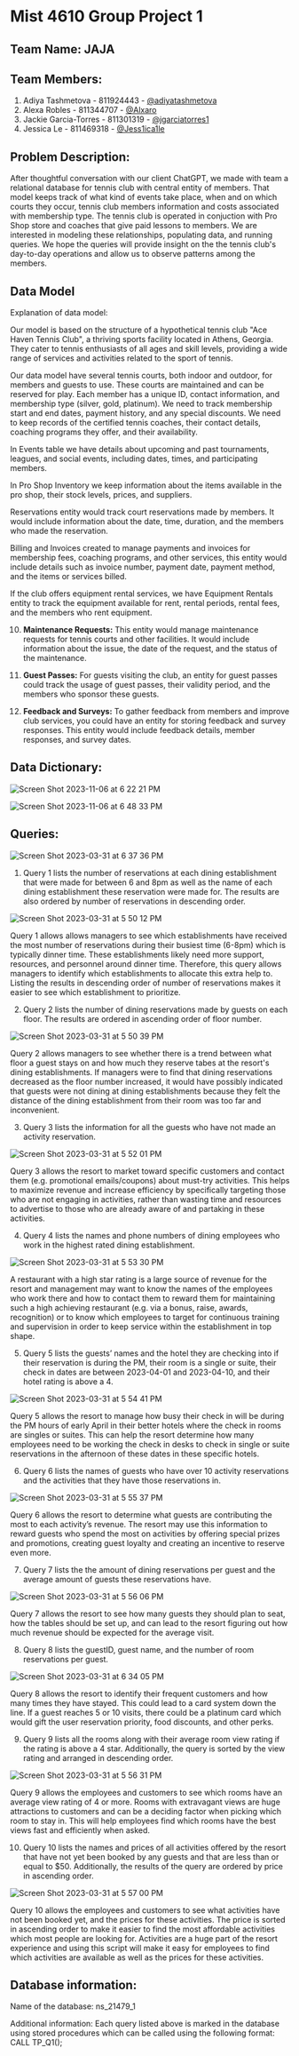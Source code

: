# Mist 4610 Group Project 1

## Team Name: JAJA
 

## Team Members:

1. Adiya Tashmetova - 811924443 - [@adiyatashmetova](https://www.github.com/adiyatashmetova)
2. Alexa Robles - 811344707 - [@Alxaro](https://www.github.com/)
3. Jackie Garcia-Torres - 811301319 - [@jgarciatorres1](https://www.github.com/jgarciatorres1)
4. Jessica Le - 811469318 - [@Jess1ica1le](https://www.github.com/)

## Problem Description:

After thoughtful conversation with our client ChatGPT, we made with team a relational database for tennis club with central entity of members. That model keeps track of what kind of events take place, when and on which courts they occur, tennis club members information and costs associated with membership type. The tennis club is operated in conjuction with Pro Shop store and coaches that give paid lessons to members. We are interested in modeling these relationships, populating data, and running queries. We hope the queries will provide insight on the the tennis club's day-to-day operations and allow us to observe patterns among the members.


## Data Model

Explanation of data model: 

Our model is based on the structure of a hypothetical tennis club "Ace Haven Tennis Club", a thriving sports facility located in Athens, Georgia. They cater to tennis enthusiasts of all ages and skill levels, providing a wide range of services and activities related to the sport of tennis. 

Our data model have several tennis courts, both indoor and outdoor, for members and guests to use. These courts are maintained and can be reserved for play. Each member has a unique ID, contact information, and membership type (silver, gold, platinum). We need to track membership start and end dates, payment history, and any special discounts. We need to keep records of the certified tennis coaches, their contact details, coaching programs they offer, and their availability.

In Events table we have details about upcoming and past tournaments, leagues, and social events, including dates, times, and participating members.

In Pro Shop Inventory we keep information about the items available in the pro shop, their stock levels, prices, and suppliers.

Reservations entity would track court reservations made by members. It would include information about the date, time, duration, and the members who made the reservation.

Billing and Invoices created to manage payments and invoices for membership fees, coaching programs, and other services, this entity would include details such as invoice number, payment date, payment method, and the items or services billed.

If the club offers equipment rental services, we have Equipment Rentals entity to track the equipment available for rent, rental periods, rental fees, and the members who rent equipment.


10. **Maintenance Requests:** This entity would manage maintenance requests for tennis courts and other facilities. It would include information about the issue, the date of the request, and the status of the maintenance.

11. **Guest Passes:** For guests visiting the club, an entity for guest passes could track the usage of guest passes, their validity period, and the members who sponsor these guests.

12. **Feedback and Surveys:** To gather feedback from members and improve club services, you could have an entity for storing feedback and survey responses. This entity would include feedback details, member responses, and survey dates.



## Data Dictionary:
![Screen Shot 2023-11-06 at 6 22 21 PM](https://github.com/jgarciatorres1/MIST4610Project1/assets/149015175/4d05fe3c-e4e6-4428-a14c-168e9f869257)

![Screen Shot 2023-11-06 at 6 48 33 PM](https://github.com/jgarciatorres1/MIST4610Project1/assets/149015175/5505fbab-be0a-461c-9a90-9bc633f59c6d)



## Queries:

![Screen Shot 2023-03-31 at 6 37 36 PM](https://user-images.githubusercontent.com/128402101/229244775-f60ebfa8-49b5-4dc1-95f4-ae027192c111.png)

1. Query 1 lists the number of reservations at each dining establishment that were made for between 6 and 8pm as well as the name of each dining establishment these reservation were made for. The results are also ordered by number of reservations in descending order.

![Screen Shot 2023-03-31 at 5 50 12 PM](https://user-images.githubusercontent.com/128402101/229239154-7637136b-5ddd-400c-9335-f3e571507ed7.png)

Query 1 allows allows managers to see which establishments have received the most number of reservations during their busiest time (6-8pm) which is typically dinner time. These establishments likely need more support, resources, and personnel around dinner time. Therefore, this query allows managers to identify which establishments to allocate this extra help to. Listing the results in descending order of number of reservations makes it easier to see which establishment to prioritize.

2. Query 2 lists the number of dining reservations made by guests on each floor. The results are ordered in ascending order of floor number.

![Screen Shot 2023-03-31 at 5 50 39 PM](https://user-images.githubusercontent.com/128402101/229239237-725cac35-598a-49e5-9b5d-bfc96fb18714.png)

Query 2 allows managers to see whether there is a trend between what floor a guest stays on and how much they reserve tabes at the resort's dining establishments. If managers were to find that dining reservations decreased as the floor number increased, it would have possibly indicated that guests were not dining at dining establishments because they felt the distance of the dining establishment from their room was too far and inconvenient.

3. Query 3 lists the information for all the guests who have not made an activity reservation.

![Screen Shot 2023-03-31 at 5 52 01 PM](https://user-images.githubusercontent.com/128402101/229239403-19acc956-7345-406e-b7ba-a6eaf1c8db88.png)

Query 3 allows the resort to market toward specific customers and contact them (e.g. promotional emails/coupons) about must-try activities. This helps to maximize revenue and increase efficiency by specifically targeting those who are not engaging in activities, rather than wasting time and resources to advertise to those who are already aware of and partaking in these activities.

4. Query 4 lists the names and phone numbers of dining employees who work in the highest rated dining establishment.
 
![Screen Shot 2023-03-31 at 5 53 30 PM](https://user-images.githubusercontent.com/128402101/229239730-7f5416bd-0aff-4c4a-b64d-7f365f246a36.png)

A restaurant with a high star rating is a large source of revenue for the resort and management may want to know the names of the employees who work there and how to contact them to reward them for maintaining such a high achieving restaurant (e.g. via a bonus, raise, awards, recognition) or to know which employees to target for continuous training and supervision in order to keep service within the establishment in top shape.

5. Query 5 lists the guests’ names and the hotel they are checking into if their reservation is during the PM, their room is a single or suite, their check in dates are between 2023-04-01 and 2023-04-10, and their hotel rating is above a 4.

![Screen Shot 2023-03-31 at 5 54 41 PM](https://user-images.githubusercontent.com/128402101/229239947-e3c0ab47-c77c-474b-81c1-1b187548b89c.png)

Query 5 allows the resort to manage how busy their check in will be during the PM hours of early April in their better hotels where the check in rooms are singles or suites. This can help the resort determine how many employees need to be working the check in desks to check in single or suite reservations in the afternoon of these dates in these specific hotels.

6. Query 6 lists the names of guests who have over 10 activity reservations and the activities that they have those reservations in.

![Screen Shot 2023-03-31 at 5 55 37 PM](https://user-images.githubusercontent.com/128402101/229240045-10ca60c7-1cb2-49e2-a224-256c841e5fd8.png)

Query 6 allows the resort to determine what guests are contributing the most to each activity’s revenue. The resort may use this information to reward guests who spend the most on activities by offering special prizes and promotions, creating guest loyalty and creating an incentive to reserve even more.

7. Query 7 lists the the amount of dining reservations per guest and the average amount of guests these reservations have.

![Screen Shot 2023-03-31 at 5 56 06 PM](https://user-images.githubusercontent.com/128402101/229240108-152740f1-4c85-4a38-9194-c981cf33fc42.png)

Query 7 allows the resort to see how many guests they should plan to seat, how the tables should be set up, and can lead to the resort figuring out how much revenue should be expected for the average visit.

8. Query 8 lists the guestID, guest name, and the number of room reservations per guest.

![Screen Shot 2023-03-31 at 6 34 05 PM](https://user-images.githubusercontent.com/128402101/229244470-c29f68b3-f837-4a18-97bb-f86345b84431.png)

Query 8 allows the resort to identify their frequent customers and how many times they have stayed. This could lead to a card system down the line. If a guest reaches 5 or 10 visits, there could be a platinum card which would gift the user reservation priority, food discounts, and other perks.

9. Query 9 lists all the rooms along with their average room view rating if the rating is above a 4 star. Additionally, the query is sorted by the view rating and arranged in descending order.

![Screen Shot 2023-03-31 at 5 56 31 PM](https://user-images.githubusercontent.com/128402101/229240166-bb0bc849-08dd-4521-8608-7a85ff53ae46.png)

Query 9 allows the employees and customers to see which rooms have an average view rating of 4 or more. Rooms with extravagant views are huge attractions to customers and can be a deciding factor when picking which room to stay in. This will help employees find which rooms have the best views fast and efficiently when asked.

10. Query 10 lists the names and prices of all activities offered by the resort that have not yet been booked by any guests and that are less than or equal to $50. Additionally, the results of the query are ordered by price in ascending order.

![Screen Shot 2023-03-31 at 5 57 00 PM](https://user-images.githubusercontent.com/128402101/229240218-c01fb32b-5f71-4562-b014-b656bfe051bb.png)

Query 10 allows the employees and customers to see what activities have not been booked yet, and the prices for these activities. The price is sorted in ascending order to make it easier to find the most affordable activities which most people are looking for. Activities are a huge part of the resort experience and using this script will make it easy for employees to find which activities are available as well as the prices for these activities.

## Database information:

Name of the database: ns_21479_1

Additional information: Each query listed above is marked in the database using stored procedures which can be called using the following format: 
CALL TP_Q1();
